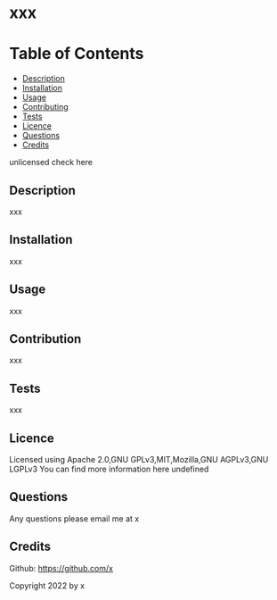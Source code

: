 # xxx

  # Table of Contents
  * [Description](#description)
  * [Installation](#installation)
  * [Usage](#usage)
  * [Contributing](#contributing)
  * [Tests](#tests)
  * [Licence](#licence)
  * [Questions](#questions)
  * [Credits](#credits)
  
  unlicensed check here
  ## Description
  xxx

  ## Installation
  xxx

  ## Usage
  xxx

  ## Contribution
  xxx
  
  ## Tests
  xxx

  ## Licence
  Licensed using Apache 2.0,GNU GPLv3,MIT,Mozilla,GNU AGPLv3,GNU LGPLv3 
  You can find more information here undefined

  ## Questions
  Any questions please email me at x

  ## Credits
  Github: https://github.com/x

  Copyright 2022 by x
